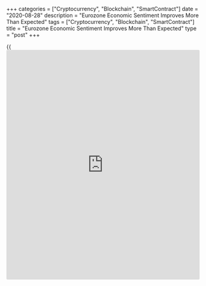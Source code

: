 +++
categories = ["Cryptocurrency", "Blockchain", "SmartContract"]
date = "2020-08-28"
description = "Eurozone Economic Sentiment Improves More Than Expected"
tags = ["Cryptocurrency", "Blockchain", "SmartContract"]
title = "Eurozone Economic Sentiment Improves More Than Expected"
type = "post"
+++

{{<iframe id="large-banner" src="https://www.bounty.group/#slide=23.0" width="100%" height="600" scrolling="no" style="border: 0px solid rgb(216, 221, 230); border-radius: 3px;">}}

Euro area economic sentiment rose more-than-expected in August to its
highest level in five months, amid improvement in morale in all sectors
except construction, survey data from the European Commission showed on
Friday.

The economic sentiment index rose for a fourth straight month in August
to 87.7 from 82.4 in July. Economists had forecast a score of 85.

The industrial confidence measure climbed to -12.7 from -16.2,
surpassing expectations for -14.3.

The consumer confidence index climbed to -14.7 from -15, confirming its
flash estimate released earlier this month.

The services confidence index rose sharply to -17.2 from -26.2, and the
index reflecting the morale in retail trade climbed to -10.5 from -15.1.

Meanwhile, the confidence index for the construction sector slightly
weakened to -11.8 from -11.4.

The employment expectations indicator for Eurozone improved for the
fourth month in a row, gaining 2.9 points to 89.6.

For comments and feedback [contact](https://www.playgroundfx.com/contact/): editorial@rtt[news](https://www.letsplayfx.com/blog/forex-news-website/).com

[Economic News][1]

 **What parts of the world are seeing the best (and worst) economic
performances lately? Click[here][2] to check out our [Econ Scorecard][2]
and find out! See up-to-the-moment [ranking](https://www.playgroundfx.com/blog/crypto-exchange-ranking/)s for the best and worst
performers in [GDP][3], [unemployment rate][4], [inflation][5] and much
more.**

   1. www.rtt[news](https://www.letsplayfx.com/blog/forex-news-website/).com/Content/EconomicNews.aspx
   2. www.rtt[news](https://www.letsplayfx.com/blog/forex-news-website/).com/economic-scorecard/world-rank/PPI/highest-performance.aspx
   3. www.rtt[news](https://www.letsplayfx.com/blog/forex-news-website/).com/economic-scorecard/world-rank/GDP/highest-performance.aspx
   4. www.rtt[news](https://www.letsplayfx.com/blog/forex-news-website/).com/economic-scorecard/world-rank/unemployment-rate/lowest-performance.aspx
   5. www.rtt[news](https://www.letsplayfx.com/blog/forex-news-website/).com/economic-scorecard/world-rank/CPI/highest-performance.aspx